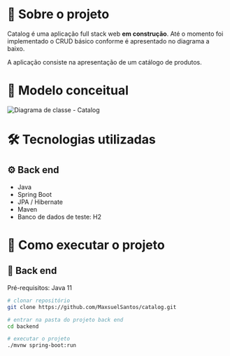 # :bookmark: Sobre o projeto

Catalog é uma aplicação full stack web **em construção**. Até o momento foi implementado o CRUD básico conforme é apresentado no diagrama a baixo. 

A aplicação consiste na apresentação de um catálogo de produtos.

# :pushpin: Modelo conceitual
![Diagrama de classe - Catalog](https://user-images.githubusercontent.com/45174671/118138140-5d094e00-b3dc-11eb-95ee-63e0c6c4b27a.png)

# 🛠 Tecnologias utilizadas
## ⚙️ Back end
- Java
- Spring Boot
- JPA / Hibernate
- Maven
- Banco de dados de teste: H2

# :rocket: Como executar o projeto
## 🎲 Back end
Pré-requisitos: Java 11

```sh
# clonar repositório
git clone https://github.com/MaxsuelSantos/catalog.git

# entrar na pasta do projeto back end
cd backend

# executar o projeto
./mvnw spring-boot:run
```
